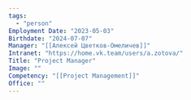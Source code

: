 ```yaml
---
tags:
  - "person"
Employment Date: "2023-05-03"
Birthdate: "2024-07-07"
Manager: "[[Алексей Цветков-Омеличев]]"
Intranet: "https://home.vk.team/users/a.zotova/"
Title: "Project Manager"
Image: ""
Competency: "[[Project Management]]"
Office: ""
---
```

